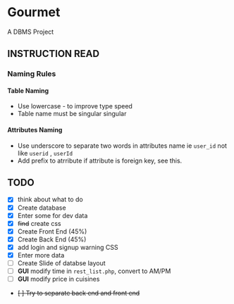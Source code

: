 # Gourmet

A DBMS Project

## INSTRUCTION READ

### Naming Rules

#### Table Naming

- Use lowercase - to improve type speed
- Table name must be singular singular

#### Attributes Naming

- Use underscore to separate two words in attributes name ie `user_id` not like  `userid` , `userId`
- Add prefix to atrribute if attribute is foreign key, see this.

## TODO

- [x] think about what to do
- [x] Create database
- [x] Enter some for dev data
- [x] ~~find~~ create css
- [x] Create Front End (45%)
- [x] Create Back End (45%)
- [x] add login and signup warning CSS
- [x] Enter more data
- [ ] Create Slide of databse layout
- [ ] **GUI** modify time in `rest_list.php`, convert to AM/PM
- [ ] **GUI** modify price in cuisines
- ~~[ ] Try to separate back end and front end~~
